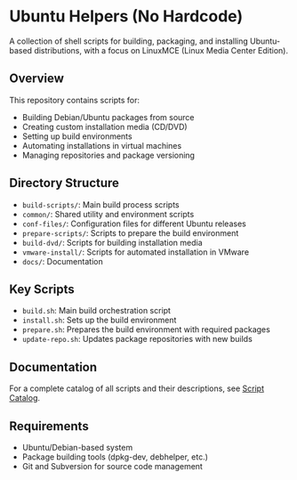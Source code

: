 # Ubuntu Helpers (No Hardcode)

A collection of shell scripts for building, packaging, and installing Ubuntu-based distributions, with a focus on LinuxMCE (Linux Media Center Edition).

## Overview

This repository contains scripts for:

- Building Debian/Ubuntu packages from source
- Creating custom installation media (CD/DVD)
- Setting up build environments
- Automating installations in virtual machines
- Managing repositories and package versioning

## Directory Structure

- `build-scripts/`: Main build process scripts
- `common/`: Shared utility and environment scripts
- `conf-files/`: Configuration files for different Ubuntu releases
- `prepare-scripts/`: Scripts to prepare the build environment
- `build-dvd/`: Scripts for building installation media
- `vmware-install/`: Scripts for automated installation in VMware
- `docs/`: Documentation

## Key Scripts

- `build.sh`: Main build orchestration script
- `install.sh`: Sets up the build environment
- `prepare.sh`: Prepares the build environment with required packages
- `update-repo.sh`: Updates package repositories with new builds

## Documentation

For a complete catalog of all scripts and their descriptions, see [Script Catalog](docs/script_catalog.md).

## Requirements

- Ubuntu/Debian-based system
- Package building tools (dpkg-dev, debhelper, etc.)
- Git and Subversion for source code management